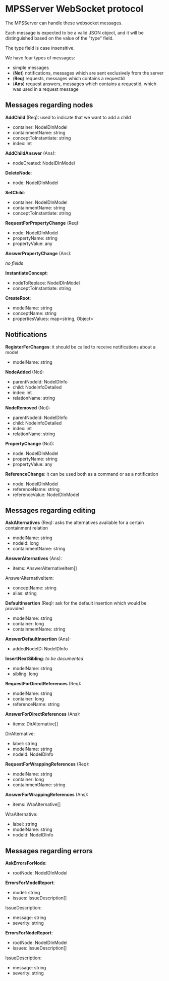 # MPSServer WebSocket protocol

The MPSServer can handle these websocket messages.

Each message is expected to be a valid JSON object, and it will be distinguished based on the value of the "type" field.

The type field is case insensitive.

We have four types of messages:

* simple messages
* (**Not**) notifications, messages which are sent exclusively from the server
* (**Req**) requests, messages which contains a requestId
* (**Ans**) request answers, messages which contains a requestId, which was used in a request message

## Messages regarding nodes

**AddChild** (Req): used to indicate that we want to add a child

* container: NodeIDInModel
* containmentName: string
* conceptToInstantiate: string
* index: int

**AddChildAnswer** (Ans):

* nodeCreated: NodeIDInModel

**DeleteNode**:

* node: NodeIDInModel

**SetChild**:

* container: NodeIDInModel
* containmentName: string
* conceptToInstantiate: string

**RequestForPropertyChange** (Req):

* node: NodeIDInModel
* propertyName: string
* propertyValue: any

**AnswerPropertyChange** (Ans):

_no fields_ 

**InstantiateConcept**:

* nodeToReplace: NodeIDInModel
* conceptToInstantiate: string

**CreateRoot**:

* modelName: string
* conceptName: string
* propertiesValues: map<string, Object>

## Notifications

**RegisterForChanges**: it should be called to receive notifications about a model

* modelName: string

**NodeAdded** (Not):

* parentNodeId: NodeIDInfo
* child: NodeInfoDetailed
* index: int
* relationName: string

**NodeRemoved** (Not):

* parentNodeId: NodeIDInfo
* child: NodeInfoDetailed
* index: int
* relationName: string

**PropertyChange** (Not):

* node: NodeIDInModel
* propertyName: string
* propertyValue: any

**ReferenceChange**: it can be used both as a command or as a notification

* node: NodeIDInModel
* referenceName: string
* referenceValue: NodeIDInModel

## Messages regarding editing

**AskAlternatives** (Req): asks the alternatives available for a certain containment relation

* modelName: string
* nodeId: long
* containmentName: string

**AnswerAlternatives** (Ans):

* items: AnswerAlternativeItem[]

AnswerAlternativeItem:

* conceptName: string
* alias: string

**DefaultInsertion** (Req): ask for the default insertion which would be provided

* modelName: string
* container: long
* containmentName: string

**AnswerDefaultInsertion** (Ans):

* addedNodeID: NodeIDInfo

**InsertNextSibling**: _to be documented_

* modelName: string
* sibling: long

**RequestForDirectReferences** (Req): 

* modelName: string
* container: long
* referenceName: string

**AnswerForDirectReferences** (Ans):

* items: DirAlternative[]

DirAlternative:

* label: string
* modelName: string
* nodeId: NodeIDInfo

**RequestForWrappingReferences** (Req): 

* modelName: string
* container: long
* containmentName: string

**AnswerForWrappingReferences** (Ans):

* items: WraAlternative[]

WraAlternative:

* label: string
* modelName: string
* nodeId: NodeIDInfo

## Messages regarding errors

**AskErrorsForNode**:

* rootNode: NodeIDInModel

**ErrorsForModelReport**:

* model: string
* issues: IssueDescription[]

IssueDescription:

* message: string
* severity: string

**ErrorsForNodeReport**:

* rootNode: NodeIDInModel
* issues: IssueDescription[]

IssueDescription:

* message: string
* severity: string
